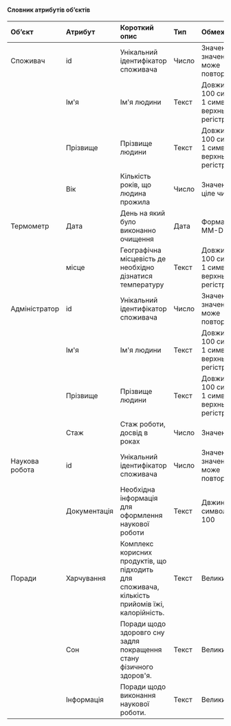 #### Словник атрибутів об’єктів
|Об’єкт|	Атрибут|	Короткий опис|	Тип|	Обмеження|
|:-|:-|:-|:-|:-|
|Споживач|	id|	Унікальний ідентифікатор споживача|	Число|	Значення > 0, значення не може повторюватись|
| |Ім'я|	Ім'я людини|	Текст|	Довжина < 100 символів, 1 символ верхнього регістру|
| |Прізвище|	Прізвище людини|	Текст	|Довжина < 100 символів, 1 символ верхнього регістру|
| |Вік|	Кількість років, що людина прожила|	Число|	Значення > 0, ціле число|
|Термометр| Дата	|День на який було виконанно очищення|	Дата	|Формат YYYY-MM-DD|
| | місце| Географічна місцевість де необхідно дізнатися температуру | Текст | Довжина < 100 символів, 1 символ верхнього регістру|
|Адміністратор|	id|	Унікальний ідентифікатор споживача|	Число	|Значення > 0, значення не може повторюватись|
| |Ім'я|	Ім'я людини|	Текст|	Довжина < 100 символів, 1 символ верхнього регістру|
| |Прізвище|	Прізвище людини|	Текст	|Довжина < 100 символів, 1 символ верхнього регістру|
| |Стаж|	Стаж роботи, досвід в роках|	Число|	Значення > 0|
|Наукова робота|	id|	Унікальний ідентифікатор споживача	|Число	|Значення > 0, значення не може повторюватись|
| |Документація|	Необхідна інформація для оформлення наукової роботи|	Текст|	Двжина символів < 100|
|Поради|	Харчування|	Комплекс корисних продуктів, що підходить для споживача, кількість прийомів їжі, калорійність.|	Текст|	Великий текст|
| |Сон|	Поради щодо здоровго сну задля покращення стану фізичного здоров'я.|Текст	|Великий текст|
| |Інформація|	Поради щодо виконання наукової роботи.|Текст|	Великий текст|
